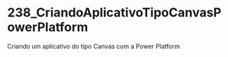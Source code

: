 # 238_CriandoAplicativoTipoCanvasPowerPlatform
Criando um aplicativo do tipo Canvas com a Power Platform
